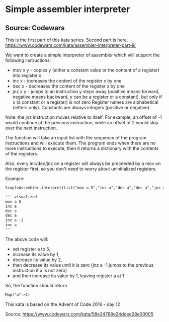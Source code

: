 # Simple assembler interpreter

## Source: Codewars

This is the first part of this kata series. Second part is here. https://www.codewars.com/kata/assembler-interpreter-part-ii/

We want to create a simple interpreter of assembler which will support the following instructions:

- mov x y - copies y (either a constant value or the content of a register) into register x
- inc x - increases the content of the register x by one
- dec x - decreases the content of the register x by one
- jnz x y - jumps to an instruction y steps away (positive means forward, negative means backward, y can be a register or a constant), but only if x (a constant or a register) is not zero
  Register names are alphabetical (letters only). Constants are always integers (positive or negative).

Note: the jnz instruction moves relative to itself. For example, an offset of -1 would continue at the previous instruction, while an offset of 2 would skip over the next instruction.

The function will take an input list with the sequence of the program instructions and will execute them. The program ends when there are no more instructions to execute, then it returns a dictionary with the contents of the registers.

Also, every inc/dec/jnz on a register will always be preceeded by a mov on the register first, so you don't need to worry about uninitialized registers.

Example:

```md
SimpleAssembler.interpret(List("mov a 5","inc a","dec a","dec a","jnz a -1","inc a"))

''' visualized
mov a 5
inc a
dec a
dec a
jnz a -1
inc a
'''
```

The above code will:

- set register a to 5,
- increase its value by 1,
- decrease its value by 2,
- then decrease its value until it is zero (jnz a -1 jumps to the previous instruction if a is not zero)
- and then increase its value by 1, leaving register a at 1

So, the function should return

```md
Map("a"->1)
```

This kata is based on the Advent of Code 2016 - day 12

Source: https://www.codewars.com/kata/58e24788e24ddee28e00005
